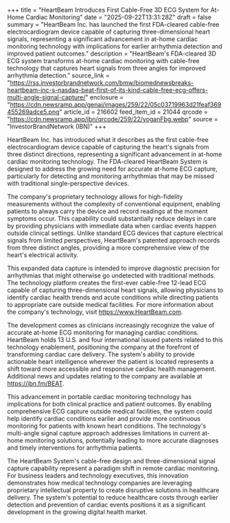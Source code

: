 +++
title = "HeartBeam Introduces First Cable-Free 3D ECG System for At-Home Cardiac Monitoring"
date = "2025-09-22T13:31:28Z"
draft = false
summary = "HeartBeam Inc. has launched the first FDA-cleared cable-free electrocardiogram device capable of capturing three-dimensional heart signals, representing a significant advancement in at-home cardiac monitoring technology with implications for earlier arrhythmia detection and improved patient outcomes."
description = "HeartBeam's FDA-cleared 3D ECG system transforms at-home cardiac monitoring with cable-free technology that captures heart signals from three angles for improved arrhythmia detection."
source_link = "https://rss.investorbrandnetwork.com/bmw/biomednewsbreaks-heartbeam-inc-s-nasdaq-beat-first-of-its-kind-cable-free-ecg-offers-multi-angle-signal-capture/"
enclosure = "https://cdn.newsramp.app/genai/images/259/22/05c03719963d21feaf369455269adce5.png"
article_id = 216602
feed_item_id = 21044
qrcode = "https://cdn.newsramp.app/ibn/qrcode/259/22/yoganFbg.webp"
source = "InvestorBrandNetwork (IBN)"
+++

<p>HeartBeam Inc. has introduced what it describes as the first cable-free electrocardiogram device capable of capturing the heart's signals from three distinct directions, representing a significant advancement in at-home cardiac monitoring technology. The FDA-cleared HeartBeam System is designed to address the growing need for accurate at-home ECG capture, particularly for detecting and monitoring arrhythmias that may be missed with traditional single-perspective devices.</p><p>The company's proprietary technology allows for high-fidelity measurements without the complexity of conventional equipment, enabling patients to always carry the device and record readings at the moment symptoms occur. This capability could substantially reduce delays in care by providing physicians with immediate data when cardiac events happen outside clinical settings. Unlike standard ECG devices that capture electrical signals from limited perspectives, HeartBeam's patented approach records from three distinct angles, providing a more comprehensive view of the heart's electrical activity.</p><p>This expanded data capture is intended to improve diagnostic precision for arrhythmias that might otherwise go undetected with traditional methods. The technology platform creates the first-ever cable-free 12-lead ECG capable of capturing three-dimensional heart signals, allowing physicians to identify cardiac health trends and acute conditions while directing patients to appropriate care outside medical facilities. For more information about the company's technology, visit <a href="https://www.HeartBeam.com" rel="nofollow" target="_blank">https://www.HeartBeam.com</a>.</p><p>The development comes as clinicians increasingly recognize the value of accurate at-home ECG monitoring for managing cardiac conditions. HeartBeam holds 13 U.S. and four international issued patents related to this technology enablement, positioning the company at the forefront of transforming cardiac care delivery. The system's ability to provide actionable heart intelligence wherever the patient is located represents a shift toward more accessible and responsive cardiac health management. Additional news and updates relating to the company are available at <a href="https://ibn.fm/BEAT" rel="nofollow" target="_blank">https://ibn.fm/BEAT</a>.</p><p>This advancement in portable cardiac monitoring technology has implications for both clinical practice and patient outcomes. By enabling comprehensive ECG capture outside medical facilities, the system could help identify cardiac conditions earlier and provide more continuous monitoring for patients with known heart conditions. The technology's multi-angle signal capture approach addresses limitations in current at-home monitoring solutions, potentially leading to more accurate diagnoses and timely interventions for arrhythmia patients.</p><p>The HeartBeam System's cable-free design and three-dimensional signal capture capability represent a paradigm shift in remote cardiac monitoring. For business leaders and technology executives, this innovation demonstrates how medical technology companies are leveraging proprietary intellectual property to create disruptive solutions in healthcare delivery. The system's potential to reduce healthcare costs through earlier detection and prevention of cardiac events positions it as a significant development in the growing digital health market.</p>